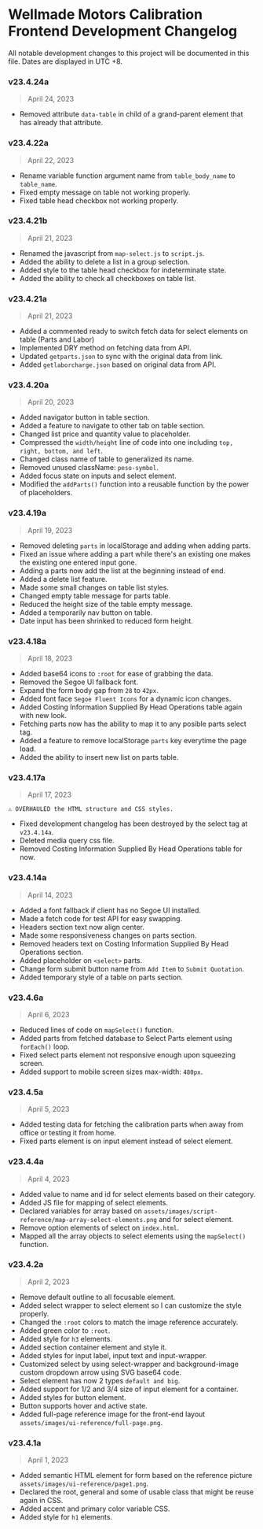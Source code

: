 # Wellmade Motors Calibration Frontend Development Changelog
All notable development changes to this project will be documented in this file. Dates are displayed in UTC +8.


### v23.4.24a
> April 24, 2023
- Removed attribute `data-table` in child of a grand-parent element that has already that attribute.

### v23.4.22a
> April 22, 2023
- Rename variable function argument name from `table_body_name` to `table_name`.
- Fixed empty message on table not working properly.
- Fixed table head checkbox not working properly.

### v23.4.21b
> April 21, 2023
- Renamed the javascript from `map-select.js` to `script.js`.
- Added the ability to delete a list in a group selection.
- Added style to the table head checkbox for indeterminate state.
- Added the ability to check all checkboxes on table list.

### v23.4.21a
> April 21, 2023
- Added a commented ready to switch fetch data for select elements on table (Parts and Labor)
- Implemented DRY method on fetching data from API.
- Updated `getparts.json` to sync with the original data from link.
- Added `getlaborcharge.json` based on original data from API.

### v23.4.20a
> April 20, 2023
- Added navigator button in table section.
- Added a feature to navigate to other tab on table section.
- Changed list price and quantity value to placeholder.
- Compressed the `width/height` line of code into one including `top, right, bottom, and left`.
- Changed class name of table to generalized its name.
- Removed unused className: `peso-symbol`.
- Added focus state on inputs and select element.
- Modified the `addParts()` function into a reusable function by the power of placeholders.

### v23.4.19a
> April 19, 2023
- Removed deleting `parts` in localStorage and adding when adding parts.
- Fixed an issue where adding a part while there's an existing one makes the existing one entered input gone.
- Adding a parts now add the list at the beginning instead of end.
- Added a delete list feature.
- Made some small changes on table list styles.
- Changed empty table message for parts table.
- Reduced the height size of the table empty message.
- Added a temporarily nav button on table.
- Date input has been shrinked to reduced form height.

### v23.4.18a
> April 18, 2023
- Added base64 icons to `:root` for ease of grabbing the data.
- Removed the Segoe UI fallback font.
- Expand the form body gap from `28` to `42px`.
- Added font face `Segoe Fluent Icons` for a dynamic icon changes.
- Added Costing Information Supplied By Head Operations table again with new look.
- Fetching parts now has the ability to map it to any posible parts select tag.
- Added a feature to remove localStorage `parts` key everytime the page load.
- Added the ability to insert new list on parts table.

### v23.4.17a
> April 17, 2023

`⚠️ OVERHAULED the HTML structure and CSS styles.`
- Fixed development changelog has been destroyed by the select tag at `v23.4.14a`.
- Deleted media query css file.
- Removed Costing Information Supplied By Head Operations table for now.

### v23.4.14a
> April 14, 2023
- Added a font fallback if client has no Segoe UI installed.
- Made a fetch code for test API for easy swapping.
- Headers section text now align center.
- Made some responsiveness changes on parts section.
- Removed headers text on Costing Information Supplied By Head Operations section.
- Added placeholder on `<select>` parts.
- Change form submit button name from `Add Item` to `Submit Quotation`.
- Added temporary style of a table on parts section.

### v23.4.6a
> April 6, 2023
- Reduced lines of code on `mapSelect()` function.
- Added parts from fetched database to Select Parts element using `forEach()` loop.
- Fixed select parts element not responsive enough upon squeezing screen.
- Added support to mobile screen sizes max-width: `480px`.

### v23.4.5a
> April 5, 2023
- Added testing data for fetching the calibration parts when away from office or testing it from home.
- Fixed parts element is on input element instead of select element.

### v23.4.4a
> April 4, 2023
- Added value to name and id for select elements based on their category.
- Added JS file for mapping of select elements.
- Declared variables for array based on `assets/images/script-reference/map-array-select-elements.png` and for select element.
- Remove option elements of select on `index.html`.
- Mapped all the array objects to select elements using the `mapSelect()` function.

### v23.4.2a
> April 2, 2023
- Remove default outline to all focusable element.
- Added select wrapper to select element so I can customize the style properly.
- Changed the `:root` colors to match the image reference accurately.
- Added green color to `:root`.
- Added style for `h3` elements.
- Added section container element and style it.
- Added styles for input label, input text and input-wrapper.
- Customized select by using select-wrapper and background-image custom dropdown arrow using SVG base64 code.
- Select element has now 2 types `default and big`.
- Added support for 1/2 and 3/4 size of input element for a container.
- Added styles for button element.
- Button supports hover and active state.
- Added full-page reference image for the front-end layout `assets/images/ui-reference/full-page.png`.

### v23.4.1a
> April 1, 2023
- Added semantic HTML element for form based on the reference picture `assets/images/ui-reference/page1.png`.
- Declared the root, general and some of usable class that might be reuse again in CSS.
- Added accent and primary color variable CSS.
- Added style for `h1` elements.